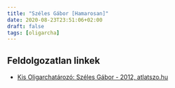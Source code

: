 ```yaml
---
title: "Széles Gábor [Hamarosan]"
date: 2020-08-23T23:51:06+02:00
draft: false
tags: [oligarcha]
---
```


## Feldolgozatlan linkek

- [Kis Oligarchatározó: Széles Gábor - 2012, atlatszo.hu](https://atlatszo.hu/2012/08/01/kis-oligarchatarozo-szeles-gabor/)